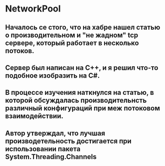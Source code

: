 # NetworkPool

## Началось се стого, чтo на хабре нашел статью о производительном и "не жадном" tcp сервере, который работает в несколько потоков.
## Сервер был написан на С++, и я решил что-то подобное изобразить на C#. 
## В процессе изучения наткнулся на статью, в которой обсуждалась производительнсть различный конфигураций при меж потоковом взаимодействии.
## Автор утверждал, что лучшая производетельность достигается при использовании пакета System.Threading.Channels
